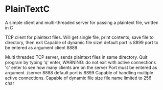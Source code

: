 # PlainTextC
A simple client and multi-threaded server for passing a plaintext file, written in C

 TCP client for plaintext files. Will get single file, print contents,
 save file to directory, then exit
 Capable of dynamic file size!
 default port is 8899
 port to be entered as argument client 8888
 
 Multi threaded TCP server, sends plaintext files in same directory.
 Quit program by typing 'q' enter, WARNING: do not exit with active connections
 'c' enter to see how many clients are on the server
 Port must be entered as argument ./server 8888
 default port is 8899
 Capable of handling multiple active connections.
 Capable of dynamic file size
 file name limited to 256 char
